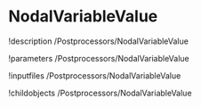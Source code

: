 <!-- MOOSE Documentation Stub: Remove this when content is added. -->

# NodalVariableValue
!description /Postprocessors/NodalVariableValue

!parameters /Postprocessors/NodalVariableValue

!inputfiles /Postprocessors/NodalVariableValue

!childobjects /Postprocessors/NodalVariableValue
